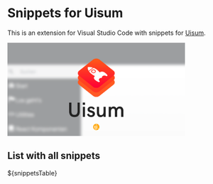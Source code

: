 # Snippets for Uisum

This is an extension for Visual Studio Code with snippets for [Uisum](https://uisum.lgk.io).

<img alt="Preview" src="https://raw.githubusercontent.com/lgkonline/uisum-snippets/master/images/preview.png" width="400px">

## List with all snippets

${snippetsTable}